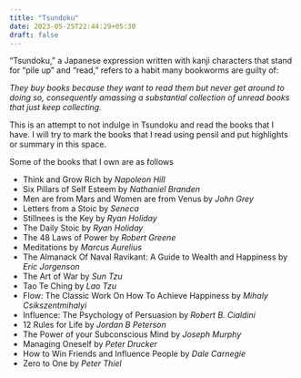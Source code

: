 ```yaml
---
title: "Tsundoku"
date: 2023-05-25T22:44:29+05:30
draft: false
---
```


“Tsundoku,” a Japanese expression written with kanji characters that stand for “pile up” and “read,” refers to a habit many bookworms are guilty of: 

_They buy books because they want to read them but never get around to doing so, consequently amassing a substantial collection of unread books that just keep collecting._

This is an attempt to not indulge in Tsundoku and read the books that I have. I will try to mark the books that I read using pensil and put highlights or summary in this space.

Some of the books that I own are as follows

- Think and Grow Rich by _Napoleon Hill_
- Six Pillars of Self Esteem by _Nathaniel Branden_
- Men are from Mars and Women are from Venus by _John Grey_
- Letters from a Stoic by _Seneca_
- Stillnees is the Key by _Ryan Holiday_
- The Daily Stoic by _Ryan Holiday_
- The 48 Laws of Power by _Robert Greene_
- Meditations by _Marcus Aurelius_
- The Almanack Of Naval Ravikant: A Guide to Wealth and Happiness by _Eric Jorgenson_
- The Art of War by _Sun Tzu_
- Tao Te Ching by _Lao Tzu_
- Flow: The Classic Work On How To Achieve Happiness by _Mihaly Csikszentmihalyi_
- Influence: The Psychology of Persuasion by _Robert B. Cialdini_
- 12 Rules for Life by _Jordan B Peterson_
- The Power of your Subconscious Mind by _Joseph Murphy_
- Managing Oneself by _Peter Drucker_
- How to Win Friends and Influence People by _Dale Carnegie_
- Zero to One by _Peter Thiel_